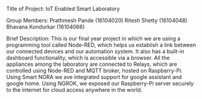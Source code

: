 Title of Project: 
IoT Enabled Smart Laboratory

Group Members:
Prathmesh Pande    (16104020)
Ritesh Shetty      (16104048)
Bhavana Kondurkar  (16104066)

Brief Description:
This is our final year project in which we are using a programming tool called Node-RED, which helps us establish a link between our connected devices and our automation system. 
It also has a built-in dashboard functionality, which is accessible via a browser.
All the appliances among the laboratory are connected to Relays, which are controlled using Node-RED and MQTT broker, hosted on Raspberry-Pi.
Using Smart NORA we ave integrated support for google assistant and google home.
Using NGROK, we exposed our Raspberry-Pi server securely to the internet for cloud access anywhere in the world.
